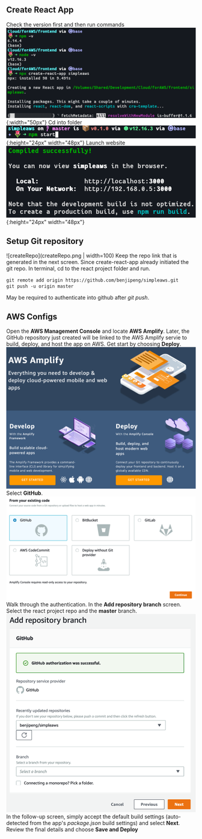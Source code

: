 ## Create React App
Check the version first and then run commands
![createReactApp](createReactApp.png){:width="50px"}
Cd into folder
![cdFolder](cdFolder.png){:height="24px" width="48px"}
Launch website
![runProject](runNpm.png){:height="24px" width="48px"}
## Setup Git repository
![createRepo](createRepo.png | width=100)
Keep the repo link that is generated in the next screen.
Since create-react-app already initiated the git repo. In terminal, cd to the react project folder and run.
```
git remote add origin https://github.com/benjipeng/simpleaws.git
git push -u origin master
```
May be required to authenticate into github after _git push_.

## AWS Configs
Open the __AWS Management Console__ and locate __AWS Amplify__. Later, the GitHub repository just created will be linked to the AWS Amplify servie to build, deploy, and host the app on AWS. Get start by choosing __Deploy__.
![getStartDeploy](getStartDeploy.png)
Select __GitHub__.
![selectGithub](selectGithub.png)
Walk through the authentication. In the __Add repository branch__ screen. Select the react project repo and the __master__ branch.
![adRepo](addRepo.png)
In the follow-up screen, simply accept the default build settings (auto-detected from the app's _package.json_ build settings) and select __Next__. Review the final details and choose __Save and Deploy__